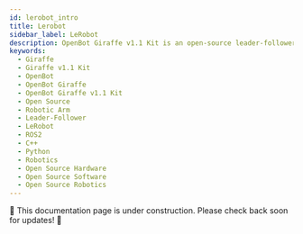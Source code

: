 ```yaml
---
id: lerobot_intro
title: Lerobot
sidebar_label: LeRobot
description: OpenBot Giraffe v1.1 Kit is an open-source leader-follower robotic arm that’s teachable via LeRobot and programmable with ROS 2, C++, or Python.
keywords:
  - Giraffe
  - Giraffe v1.1 Kit
  - OpenBot
  - OpenBot Giraffe
  - OpenBot Giraffe v1.1 Kit
  - Open Source
  - Robotic Arm
  - Leader-Follower
  - LeRobot
  - ROS2
  - C++
  - Python
  - Robotics
  - Open Source Hardware
  - Open Source Software
  - Open Source Robotics
---
```


🚧 This documentation page is under construction. Please check back soon for updates! 🚧
